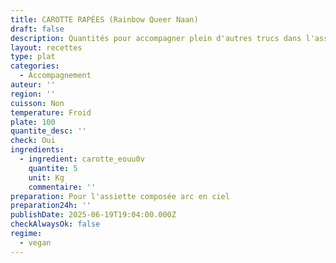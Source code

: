 ```yaml
---
title: CAROTTE RAPÉES (Rainbow Queer Naan)
draft: false
description: Quantités pour accompagner plein d'autres trucs dans l'assiettes.
layout: recettes
type: plat
categories:
  - Accompagnement
auteur: ''
region: ''
cuisson: Non
temperature: Froid
plate: 100
quantite_desc: ''
check: Oui
ingredients:
  - ingredient: carotte_eouu0v
    quantite: 5
    unit: Kg
    commentaire: ''
preparation: Pour l'assiette composée arc en ciel
preparation24h: ''
publishDate: 2025-06-19T19:04:00.000Z
checkAlwaysOk: false
regime:
  - vegan
---
```


